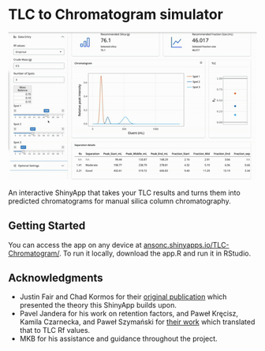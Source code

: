 # TLC to Chromatogram simulator

![](https://github.com/gilbertblanson/TLC-to-Chromatogram/blob/main/demoapp.gif)

An interactive ShinyApp that takes your TLC results and turns them into predicted chromatograms for manual silica column chromatography.

## Getting Started

You can access the app on any device at [ansonc.shinyapps.io/TLC-Chromatogram/](ansonc.shinyapps.io/TLC-Chromatogram/). To run it locally, download the app.R and run it in RStudio.

## Acknowledgments

-   Justin Fair and Chad Kormos for their [original publication](https://doi.org/10.1016/j.chroma.2008.09.085) which presented the theory this ShinyApp builds upon.
-   Pavel Jandera for his work on retention factors, and Paweł Kręcisz, Kamila Czarnecka, and Paweł Szymański for [their work](https://doi.org/10.1093/chromsci/bmab097) which translated that to TLC Rf values.
-   MKB for his assistance and guidance throughout the project.
